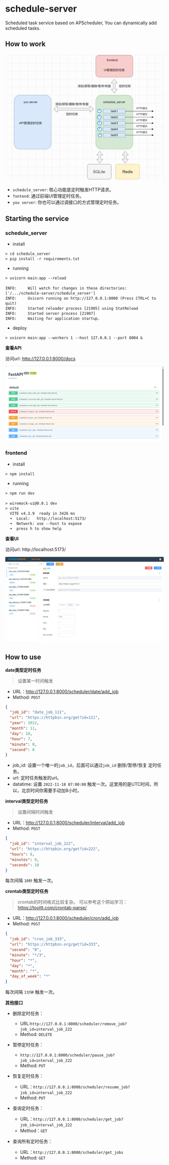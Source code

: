 # schedule-server

Scheduled task service based on APScheduler, You can dynamically add scheduled tasks.

## How to work

![](/image/schedule.png)

* `schedule_server`: 核心功能是定时触发HTTP请求。
* `fontend`: 通过前端UI管理定时任务。
* `you server`: 你也可以通过调接口的方式管理定时任务。

## Starting the service

### schedule_server

* install 

```shell
> cd schedule_server
> pip install -r requirements.txt
```

* running

```shell
> uvicorn main:app --reload

INFO:     Will watch for changes in these directories: ['/.../schedule-server/schedule_server']
INFO:     Uvicorn running on http://127.0.0.1:8000 (Press CTRL+C to quit)
INFO:     Started reloader process [21905] using StatReload
INFO:     Started server process [21907]
INFO:     Waiting for application startup.
```
* deploy

```shell
> uvicorn main:app --workers 1 --host 127.0.0.1 --port 8004 &
```
__查看API__

访问url: http://127.0.0.1:8000/docs

![](/image/api_doc.png)


### frontend

* install 

```shell
> npm install
```

* running

```shell
> npm run dev

> wiremock-ui@0.0.1 dev
> vite
  VITE v4.3.9  ready in 3426 ms
  ➜  Local:   http://localhost:5173/
  ➜  Network: use --host to expose
  ➜  press h to show help
```

__查看UI__

访问url: http://localhost:5173/

![](/image/frontend.png)

## How to use

__date类型定时任务__

> 设置某一时间触发

* URL：http://127.0.0.1:8000/scheduler/date/add_job
* Method: `POST`

```json
{
  "job_id": "date_job_111",
  "url": "https://httpbin.org/get?id=111",
  "year": 2022,
  "month": 11,
  "day": 18,
  "hour": 7,
  "minute": 0,
  "second": 0
}
```

* job_id: 设置一个唯一的`job_id`，后面可以通过`job_id` 删除/暂停/恢复 定时任务。 
* url: 定时任务触发的url。
* datatime: 设置 `2022-11-18 07:00:00` 触发一次。这里用的是UTC时间，所以，北京时间你需要手动加8小时。


__interval类型定时任务__

> 设置间隔时间触发

* URL：http://127.0.0.1:8000/scheduler/interval/add_job
* Method: `POST`

```json
{
  "job_id": "interval_job_222",
  "url": "https://httpbin.org/get?id=222",
  "hours": 0,
  "minutes": 0,
  "seconds": 10
}
```

每次间隔 `10秒` 触发一次。

__crontab类型定时任务__

> crontab的时间格式比较复杂。
> 可以参考这个网站学习：https://tooltt.com/crontab-parse/


* URL：http://127.0.0.1:8000/scheduler/cron/add_job
* Method: `POST`

```json
{
  "job_id": "cron_job_333",
  "url": "https://httpbin.org/get?id=333",
  "second": "0",
  "minute": "*/3",
  "hour": "*",
  "day": "*",
  "month": "*",
  "day_of_week": "*"
}
```

每次间隔 `1分钟` 触发一次。


__其他接口__

* 删除定时任务：
  * URL:`http://127.0.0.1:8000/scheduler/remove_job?job_id=interval_job_222`
  * Method: `DELETE`

* 暂停定时任务：
  * `http://127.0.0.1:8000/scheduler/pause_job?job_id=interval_job_222`
  * Method: `PUT`

* 恢复定时任务：
  * URL：`http://127.0.0.1:8000/scheduler/resume_job?job_id=interval_job_222`
  * Method: `PUT`

* 查询定时任务：
  * URL：`http://127.0.0.1:8000/scheduler/get_job?job_id=interval_job_222`
  * Method：`GET`

* 查询所有定时任务：
  * URL：`http://127.0.0.1:8000/scheduler/get_jobs`
  * Method: `GET`

